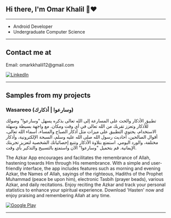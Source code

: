 <h2>Hi there, I'm Omar Khalil 👋❤️</h2>

<hr>

- Android Developer
- Undergraduate Computer Science

<hr>

<h2>Contact me at</h2>

<p>Email: omarkkhalil12@gmail.com</p>

<p><a href="https://www.linkedin.com/in/omarlkhalil/" target="_blank"><img alt="LinkedIn" src="https://img.shields.io/badge/linkedin-0077b5.svg?style=for-the-badge&logo=linkedin&logoColor=white" /></a></p>

<hr>

<h2>Samples from my projects</h2>

<h3>Wasareeo (وسارعوا | أذكارك)</h3>

<p>تطبيق الأذكار والحث على المسارعة إلى الله تعالى بذكره يسهل "وسارعوا" وصولك للأذكار وتعزز تقربك من الله تعالى في أي وقت ومكان. مع واجهة بسيطة وسهلة الاستخدام، يحتوي التطبيق على ميزات مثل أذكار الصباح والمساء، أسماء الله تعالى، أقوال الصالحين، أحاديث رسول الله صلى الله عليه وسلم، السبحة الإلكترونية، وأذكار مختلفة، والورد اليومي. استمتع بتلاوة الأذكار وتتبع إحصائياتك الشخصية لتعزيز تجربتك الإيمانية. قم بتحميل "وسارعوا" الآن واستمتع بالتسبيح والتذكير بأي وقت.</p>

<p> 
The Azkar App encourages and facilitates the remembrance of Allah, hastening towards Him through His remembrance. 
With a simple and user-friendly interface, the app includes features such as morning and evening Azkar, 
the Names of Allah, sayings of the righteous,
Hadiths of the Prophet Muhammad (peace be upon him),
electronic Tasbih (prayer beads), various Azkar, and daily recitations.
Enjoy reciting the Azkar and track your personal statistics to enhance your spiritual experience.
Download 'Hasten' now and enjoy praising and remembering Allah at any time.
</p>

<p><a href="https://play.google.com/store/apps/details?id=com.mobilebreakersom.wasareeo" target="_blank"><img alt="Google Play" src="https://img.shields.io/badge/Get%20it%20on%20Google%20Play-blue.svg?style=for-the-badge&logo=google-play" /></a></p>

<hr>
